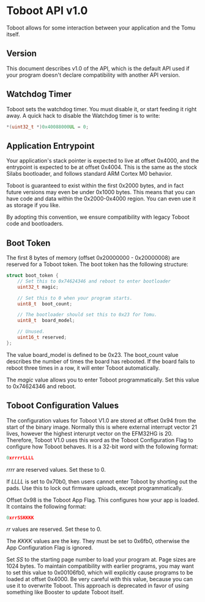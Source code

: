 Toboot API v1.0
===============

Toboot allows for some interaction between your application and the Tomu itself.

Version
-------

This document describes v1.0 of the API, which is the default API used if your program doesn't declare compatibility with another API version.

Watchdog Timer
--------------

Toboot sets the watchdog timer.  You must disable it, or start feeding it right away.  A quick hack to disable the Watchdog timer is to write:

````c++
*(uint32_t *)0x40088000UL = 0;
````

Application Entrypoint
----------------------

Your application's stack pointer is expected to live at offset 0x4000, and the entrypoint is expected to be at offset 0x4004.  This is the same as the stock Silabs bootloader, and follows standard ARM Cortex M0 behavior.

Toboot is guaranteed to exist within the first 0x2000 bytes, and in fact future versions may even be under 0x1000 bytes.  This means that you can have code and data within the 0x2000-0x4000 region.  You can even use it as storage if you like.

By adopting this convention, we ensure compatibility with legacy Toboot code and bootloaders.

Boot Token
----------

The first 8 bytes of memory (offset 0x20000000 - 0x20000008) are reserved for a Toboot token.  The boot token has the following structure:

````c++
struct boot_token {
    // Set this to 0x74624346 and reboot to enter bootloader
    uint32_t magic;

    // Set this to 0 when your program starts.
    uint8_t  boot_count;

    // The bootloader should set this to 0x23 for Tomu.
    uint8_t  board_model;

    // Unused.
    uint16_t reserved;
};
````

The value board\_model is defined to be 0x23.  The boot\_count value describes the number of times the board has rebooted.  If the board fails to reboot three times in a row, it will enter Toboot automatically.

The *magic* value allows you to enter Toboot programmatically.  Set this value to 0x74624346 and reboot.

Toboot Configuration Values
---------------------------

The configuration values for Toboot V1.0 are stored at offset 0x94 from the start of the binary image.  Normally this is where external interrupt vector 21 lives, however the highest interurpt vector on the EFM32HG is 20.  Therefore, Toboot V1.0 uses this word as the Toboot Configuration Flag to configure how Toboot behaves.  It is a 32-bit word with the following format:

````c++
0xrrrrLLLL
````

*rrrr* are reserved values.  Set these to 0.

If *LLLL* is set to 0x70b0, then users cannot enter Toboot by shorting out the pads.  Use this to lock out firmware uploads, except programmatically.

Offset 0x98 is the Toboot App Flag.  This configures how your app is loaded.  It contains the following format:

````c++
0xrrSSKKKK
````

*rr* values are reserved.  Set these to 0.

The *KKKK* values are the key.  They must be set to 0x6fb0, otherwise the App Configuration Flag is ignored.

Set *SS* to the starting page number to load your program at.  Page sizes are 1024 bytes.  To maintain compatibility with earlier programs, you may want to set this value to 0x00106fb0, which will explicitly cause programs to be loaded at offset 0x4000.  Be very careful with this value, because you can use it to overwrite Toboot.  This approach is deprecated in favor of using something like Booster to update Toboot itself.